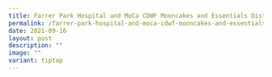 ```yaml
---
title: Farrer Park Hospital and MoCa CDWF Mooncakes and Essentials Distribution
permalink: /farrer-park-hospital-and-moca-cdwf-mooncakes-and-essentials-distribution/
date: 2021-09-16
layout: post
description: ""
image: ""
variant: tiptap
---
```

